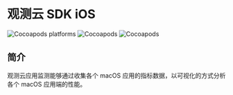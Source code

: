 
# 观测云 SDK iOS

![Cocoapods platforms](https://img.shields.io/cocoapods/p/FTMacOSSDK)
![Cocoapods](https://img.shields.io/cocoapods/v/FTMacOSSDK)
![Cocoapods](https://img.shields.io/cocoapods/l/FTMacOSSDK)


## 简介

观测云应用监测能够通过收集各个 macOS 应用的指标数据，以可视化的方式分析各个 macOS 应用端的性能。





   

 



